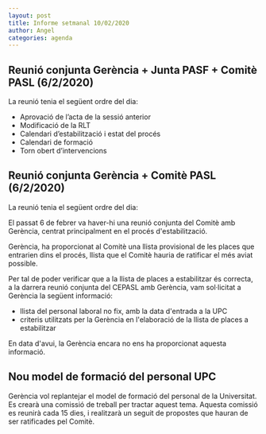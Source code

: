```yaml
---
layout: post
title: Informe setmanal 10/02/2020
author: Angel
categories: agenda
---
```


## Reunió conjunta Gerència + Junta PASF + Comitè PASL (6/2/2020)

La reunió tenia el següent ordre del dia:

- Aprovació de l’acta de la sessió anterior
- Modificació de la RLT
- Calendari d’estabilització i estat del procés
- Calendari de formació
- Torn obert d’intervencions

## Reunió conjunta Gerència + Comitè PASL (6/2/2020)

La reunió tenia el següent ordre del dia:







El passat 6 de febrer va haver-hi una reunió conjunta del
Comitè amb Gerència, centrat principalment en el procés d'estabilització.

Gerència, ha proporcionat al Comitè una llista provisional de les places que entrarien dins el procés, llista que el Comitè hauria de ratificar el més aviat possible.

Per tal de poder verificar que a la llista de places a estabilitzar és correcta, a la darrera reunió conjunta del
CEPASL amb Gerència, vam sol·licitat a Gerència la
següent informació:

- llista del personal laboral no fix, amb la data d'entrada a la UPC
- criteris utilitzats per la Gerència en l'elaboració de la llista de places a estabilitzar

En data d'avui, la Gerència encara no ens ha proporcionat aquesta informació.

## Nou model de formació del personal UPC

Gerència vol replantejar el model de formació del personal de la
Universitat. Es crearà una comissió de treball per tractar aquest
tema. Aquesta comissió es reunirà cada 15 dies, i realitzarà un
seguit de propostes que hauran de ser ratificades pel Comitè.

